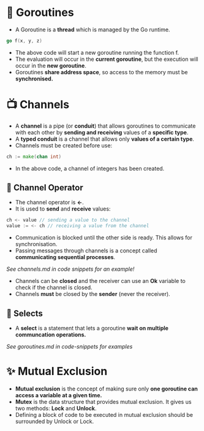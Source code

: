 # 🐹 Goroutines 

- A Goroutine is a **thread** which is managed by the Go runtime. 

```go 
go f(x, y, z)
```
- The above code will start a new goroutine running the function f. 
- The evaluation will occur in the **current goroutine**, but the execution will occur in the **new goroutine**.
- Goroutines **share address space**, so access to the memory must be **synchronised.**  

# 📺 Channels 

- A **channel** is a pipe (or **conduit**) that allows goroutines to communicate with each other by **sending and receiving** values of a **specific type**. 
- A **typed conduit** is a channel that allows only **values of a certain type**. 
- Channels must be created before use: 
```go 
ch := make(chan int)
```
- In the above code, a channel of integers has been created. 

## 🔹 Channel Operator 
- The channel operator is **<-**. 
- It is used to **send** and **receive** values: 

```go 
ch <- value // sending a value to the channel 
value := <- ch // receiving a value from the channel
```
- Communication is blocked until the other side is ready. This allows for synchronisation. 
- Passing messages through channels is a concept called **communicating sequential processes**. 

*See channels.md in code snippets for an example!* 


- Channels can be **closed** and the receiver can use an **Ok** variable to check if the channel is closed. 
- Channels **must** be closed by the **sender** (never the receiver).

## 🫵 Selects
- A **select** is a statement that lets a goroutine **wait on multiple communcation operations.**

*See goroutines.md in code-snippets for examples*

# ✨ Mutual Exclusion 

- **Mutual exclusion** is the concept of making sure only **one goroutine can access a variable at a given time.**
- **Mutex** is the data structure that provides mutual exclusion. It gives us two methods: **Lock** and **Unlock**. 
- Defining a block of code to be executed in mutual exclusion should be surrounded by Unlock or Lock. 


